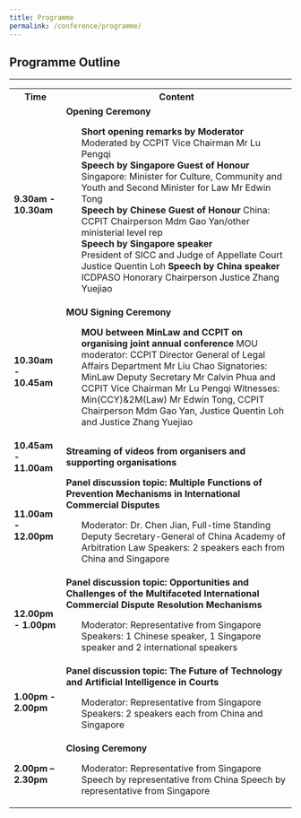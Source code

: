 ```yaml
---
title: Programme
permalink: /conference/programme/
---
```


<style>
table tr td ul li {font-size: 1rem;}
.horizontal-scroll table tr td p {
            font-size: 1rem;
            margin-top: 0;
            margin-bottom:0 !important;
  }
table tr th p {font-size: 1rem;}
</style>


## Programme Outline

---

<table>
  <tr>
    <th>
      <b>Time</b>
    </th>
    <th>
      <b>Content</b>
    </th>
  </tr>
  <tr>
    <td><b>9.30am - 10.30am</b></td>
    <td><b>Opening Ceremony</b>
      <ul>
        <b>Short opening remarks by Moderator</b>
        Moderated by CCPIT Vice Chairman Mr Lu Pengqi<br>
      	<b>Speech by Singapore Guest of Honour</b>
     	  Singapore: Minister for Culture, Community and Youth and Second Minister for Law Mr Edwin Tong<br>
        <b>Speech by Chinese Guest of Honour</b>
 	      China: CCPIT Chairperson Mdm Gao Yan/other ministerial level rep<br>
        <b>Speech by Singapore speaker</b><br>
        President of SICC and Judge of Appellate Court Justice Quentin Loh
      	<b>Speech by China speaker</b>
      	ICDPASO Honorary Chairperson Justice Zhang Yuejiao
     </ul>
    </td>
  </tr>
  <tr>
    <td><b>10.30am - 10.45am</b></td>
    <td><b>MOU Signing Ceremony</b>
      <ul>
        <b>MOU between MinLaw and CCPIT on organising joint annual conference</b>
        MOU moderator: CCPIT Director General of Legal Affairs Department Mr Liu Chao
        Signatories: MinLaw Deputy Secretary Mr Calvin Phua and CCPIT Vice Chairman Mr Lu Pengqi
 	      Witnesses: Min(CCY)&2M(Law) Mr Edwin Tong, CCPIT Chairperson Mdm Gao Yan, Justice Quentin Loh and Justice Zhang Yuejiao
      </ul>
    </td>
  </tr>
    <tr>
      <td><b>10.45am - 11.00am</b></td>
      <td><b>Streaming of videos from organisers and supporting organisations</b>
      </td>
  </tr>
    <tr>
      <td><b>11.00am - 12.00pm</b></td>
      <td><b>Panel discussion topic: Multiple Functions of Prevention Mechanisms in International Commercial Disputes</b>
      <ul>
        Moderator: Dr. Chen Jian, Full-time Standing Deputy Secretary-General of China Academy of Arbitration Law
        Speakers: 2 speakers each from China and Singapore
      </ul>
    </td>
  </tr>
    <tr>
      <td><b>12.00pm - 1.00pm</b></td>
      <td><b>Panel discussion topic: Opportunities and Challenges of the Multifaceted International Commercial Dispute Resolution Mechanisms</b>
      <ul>
        Moderator: Representative from Singapore
        Speakers: 1 Chinese speaker, 1 Singapore speaker and 2 international speakers
     </ul>
    </td>
  </tr>
    <tr>
      <td><b>1.00pm - 2.00pm</b></td>
      <td><b>Panel discussion topic: The Future of Technology and Artificial Intelligence in Courts</b>
      <ul>
      Moderator: Representative from Singapore
      Speakers: 2 speakers each from China and Singapore
    </ul>
   </td>
  </tr>
    <tr>
      <td><b>2.00pm – 2.30pm</b></td>
      <td><b>Closing Ceremony</b>
      <ul>
      Moderator: Representative from Singapore
      Speech by representative from China
      Speech by representative from Singapore
    </ul>
   </td>
  </tr>
</table>


